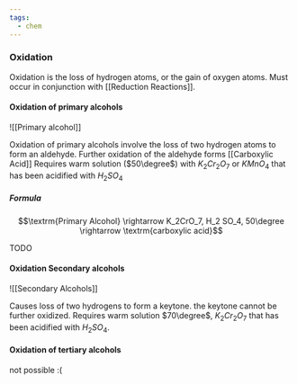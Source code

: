 ```yaml
---
tags:
  - chem
---
```

### Oxidation
Oxidation is the loss of hydrogen atoms, or the gain of oxygen atoms. Must occur in conjunction with [[Reduction Reactions]]. 

#### Oxidation of primary alcohols
![[Primary alcohol]]

Oxidation of primary alcohols involve the loss of two hydrogen atoms to form an aldehyde. 
Further oxidation of the aldehyde forms [[Carboxylic Acid]]
Requires warm solution ($50\degree$) with $K_2Cr_2O_7$ or $KMnO_4$ that has been acidified with $H_2 SO_4$ 
##### Formula 
$$\textrm{Primary Alcohol} \rightarrow K_2CrO_7, H_2 SO_4, 50\degree \rightarrow \textrm{carboxylic acid}$$

TODO

#### Oxidation Secondary alcohols
![[Secondary Alcohols]]

Causes loss of two hydrogens to form a keytone. the keytone cannot be further oxidized. 
Requires warm solution $70\degree$, $K_2Cr_2O_7$ that has been acidified with $H_2SO_4$. 


#### Oxidation of tertiary alcohols
not possible :(


